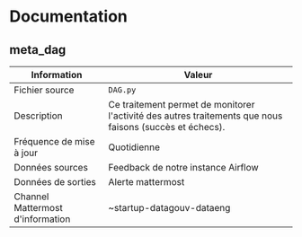 # Documentation

## meta_dag

| Information | Valeur |
| -------- | -------- |
| Fichier source     | `DAG.py`     |
| Description | Ce traitement permet de monitorer l'activité des autres traitements que nous faisons (succès et échecs). |
| Fréquence de mise à jour | Quotidienne |
| Données sources | Feedback de notre instance Airflow |
| Données de sorties | Alerte mattermost |
| Channel Mattermost d'information | ~startup-datagouv-dataeng |
